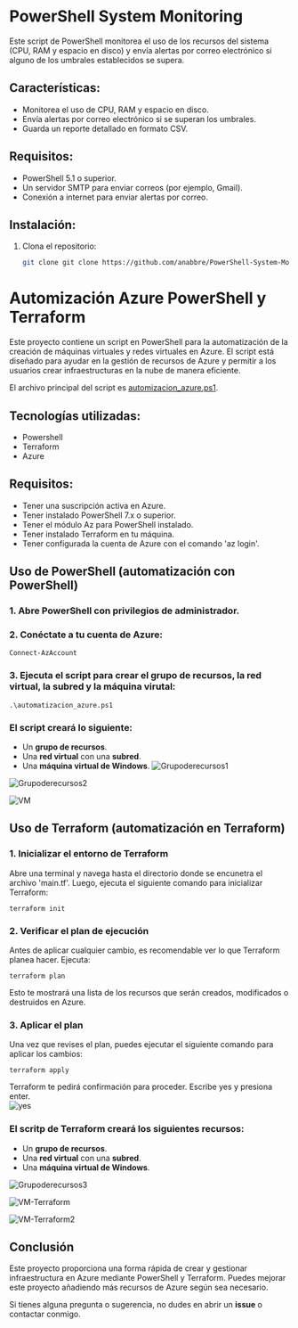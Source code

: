 # PowerShell System Monitoring

Este script de PowerShell monitorea el uso de los recursos del sistema (CPU, RAM y espacio en disco) y envía alertas por correo electrónico si alguno de los umbrales establecidos se supera.

## Características:
- Monitorea el uso de CPU, RAM y espacio en disco.
- Envía alertas por correo electrónico si se superan los umbrales.
- Guarda un reporte detallado en formato CSV.

## Requisitos:
- PowerShell 5.1 o superior.
- Un servidor SMTP para enviar correos (por ejemplo, Gmail).
- Conexión a internet para enviar alertas por correo.

## Instalación:
1. Clona el repositorio:
   ```bash
   git clone git clone https://github.com/anabbre/PowerShell-System-Monitoring.git


# Automización Azure PowerShell y Terraform

Este proyecto contiene un script en PowerShell para la automatización de la creación de máquinas virtuales y redes virtuales en Azure. El script está diseñado para ayudar en la gestión de recursos de Azure y permitir a los usuarios crear infraestructuras en la nube de manera eficiente. 


El archivo principal del script es [automizacion_azure.ps1](./automizacion_azure.ps1).  

## Tecnologías utilizadas:  
- Powershell
- Terraform
- Azure
  
  
## Requisitos:

- Tener una suscripción activa en Azure.
- Tener instalado PowerShell 7.x o superior.
- Tener el módulo Az para PowerShell instalado.
- Tener instalado Terraform en tu máquina.
- Tener configurada la cuenta de Azure con el comando 'az login'.
  
  

## Uso de PowerShell (automatización con PowerShell)

### 1. Abre PowerShell con privilegios de administrador.
### 2. Conéctate a tu cuenta de Azure:
```
Connect-AzAccount
```
### 3. Ejecuta el script para crear el grupo de recursos, la red virtual, la subred y la máquina virutal:
```
.\automatizacion_azure.ps1
```

### El script creará lo siguiente:

- Un **grupo de recursos**.
- Una **red virtual** con una **subred**.
- Una **máquina virtual de Windows**.
![Grupoderecursos1](https://github.com/user-attachments/assets/0406c85e-0e7f-4b6c-aade-f9ec8fca5231)

![Grupoderecursos2](https://github.com/user-attachments/assets/72ea5b09-4a62-41c0-af83-ad8a6d69f7fa)

![VM](https://github.com/user-attachments/assets/8cf8aee3-59a6-4b15-876f-9a44319933a9)



  


## Uso de Terraform (automatización en Terraform)  

### 1. Inicializar el entorno de Terraform  
Abre una terminal y navega hasta el directorio donde se encunetra el archivo 'main.tf'. Luego, ejecuta el siguiente comando para inicializar Terraform:  
```
terraform init
```
### 2. Verificar el plan de ejecución  
Antes de aplicar cualquier cambio, es recomendable ver lo que Terraform planea hacer. Ejecuta:  
```
terraform plan
```
Esto te mostrará una lista de los recursos que serán creados, modificados o destruidos en Azure.  
### 3. Aplicar el plan  
Una vez que revises el plan, puedes ejecutar el siguiente comando para aplicar los cambios:  
```
terraform apply
```
Terraform te pedirá confirmación para proceder. Escribe yes y presiona enter.    
![yes](https://github.com/user-attachments/assets/905130d3-7d6b-4d42-ae83-6dec8565bd82)



### El scritp de Terraform creará los siguientes recursos:  

- Un **grupo de recursos**.
- Una **red virtual** con una **subred**.
- Una **máquina virtual de Windows**.

![Grupoderecursos3](https://github.com/user-attachments/assets/e58cc4f5-87eb-44c5-8364-65ad4fa7ee36)



![VM-Terraform](https://github.com/user-attachments/assets/5c834b90-7520-439a-81c3-eb2be1fb6366)  


![VM-Terraform2](https://github.com/user-attachments/assets/138673ec-5e54-42d6-b672-e399621c9898)




## Conclusión
Este proyecto proporciona una forma rápida de crear y gestionar infraestructura en Azure mediante PowerShell y Terraform. Puedes mejorar este proyecto añadiendo más recursos de Azure según sea necesario.

Si tienes alguna pregunta o sugerencia, no dudes en abrir un **issue** o contactar conmigo.

  





